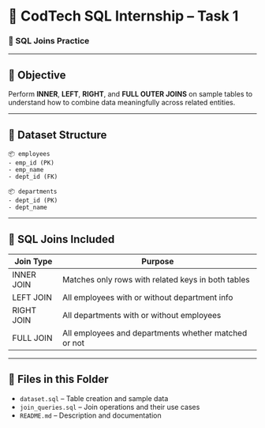 # 🔗 CodTech SQL Internship – Task 1

### 🧠 SQL Joins Practice

---

## 📝 Objective
Perform **INNER**, **LEFT**, **RIGHT**, and **FULL OUTER JOINS** on sample tables to understand how to combine data meaningfully across related entities.

---

## 🧩 Dataset Structure

```plaintext
📦 employees
- emp_id (PK)
- emp_name
- dept_id (FK)

📦 departments
- dept_id (PK)
- dept_name
```

---

## 🧠 SQL Joins Included

| Join Type | Purpose |
|-----------|---------|
| INNER JOIN | Matches only rows with related keys in both tables |
| LEFT JOIN  | All employees with or without department info |
| RIGHT JOIN | All departments with or without employees |
| FULL JOIN  | All employees and departments whether matched or not |

---

## 📁 Files in this Folder

- `dataset.sql` – Table creation and sample data
- `join_queries.sql` – Join operations and their use cases
- `README.md` – Description and documentation

